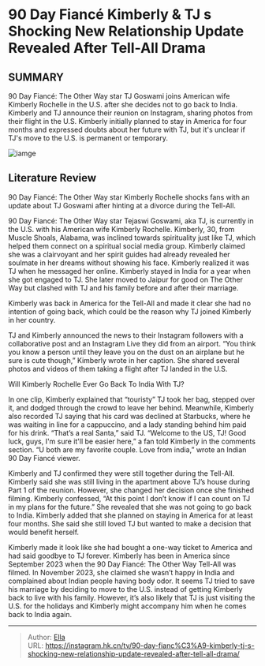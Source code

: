# 90 Day Fiancé Kimberly &amp; TJ s Shocking New Relationship Update Revealed After Tell-All Drama


## SUMMARY 



  90 Day Fiancé: The Other Way star TJ Goswami joins American wife Kimberly Rochelle in the U.S. after she decides not to go back to India.   Kimberly and TJ announce their reunion on Instagram, sharing photos from their flight in the U.S.   Kimberly initially planned to stay in America for four months and expressed doubts about her future with TJ, but it&#39;s unclear if TJ&#39;s move to the U.S. is permanent or temporary.  

![iamge](https://static1.srcdn.com/wordpress/wp-content/uploads/2023/12/90-day-fianc-_-kimberly-tj-s-shocking-new-relationship-update-revealed-after-tell-all-drama.jpg)

## Literature Review
90 Day Fiancé: The Other Way star Kimberly Rochelle shocks fans with an update about TJ Goswami after hinting at a divorce during the Tell-All.




90 Day Fiancé: The Other Way star Tejaswi Goswami, aka TJ, is currently in the U.S. with his American wife Kimberly Rochelle. Kimberly, 30, from Muscle Shoals, Alabama, was inclined towards spirituality just like TJ, which helped them connect on a spiritual social media group. Kimberly claimed she was a clairvoyant and her spirit guides had already revealed her soulmate in her dreams without showing his face. Kimberly realized it was TJ when he messaged her online. Kimberly stayed in India for a year when she got engaged to TJ. She later moved to Jaipur for good on The Other Way but clashed with TJ and his family before and after their marriage.




Kimberly was back in America for the Tell-All and made it clear she had no intention of going back, which could be the reason why TJ joined Kimberly in her country.


 

TJ and Kimberly announced the news to their Instagram followers with a collaborative post and an Instagram Live they did from an airport. “You think you know a person until they leave you on the dust on an airplane but he sure is cute though,” Kimberly wrote in her caption. She shared several photos and videos of them taking a flight after TJ landed in the U.S.


 Will Kimberly Rochelle Ever Go Back To India With TJ? 
          




In one clip, Kimberly explained that “touristy” TJ took her bag, stepped over it, and dodged through the crowd to leave her behind. Meanwhile, Kimberly also recorded TJ saying that his card was declined at Starbucks, where he was waiting in line for a cappuccino, and a lady standing behind him paid for his drink. “That’s a real Santa,” said TJ. “Welcome to the US, TJ! Good luck, guys, I&#39;m sure it&#39;ll be easier here,” a fan told Kimberly in the comments section. “U both are my favorite couple. Love from india,” wrote an Indian 90 Day Fiancé viewer.

    

Kimberly and TJ confirmed they were still together during the Tell-All. Kimberly said she was still living in the apartment above TJ’s house during Part 1 of the reunion. However, she changed her decision once she finished filming. Kimberly confessed, “At this point I don’t know if I can count on TJ in my plans for the future.” She revealed that she was not going to go back to India. Kimberly added that she planned on staying in America for at least four months. She said she still loved TJ but wanted to make a decision that would benefit herself.




Kimberly made it look like she had bought a one-way ticket to America and had said goodbye to TJ forever. Kimberly has been in America since September 2023 when the 90 Day Fiancé: The Other Way Tell-All was filmed. In November 2023, she claimed she wasn’t happy in India and complained about Indian people having body odor. It seems TJ tried to save his marriage by deciding to move to the U.S. instead of getting Kimberly back to live with his family. However, it’s also likely that TJ is just visiting the U.S. for the holidays and Kimberly might accompany him when he comes back to India again.



---

> Author: [Ella](https://instagram.hk.cn/)  
> URL: https://instagram.hk.cn/tv/90-day-fianc%C3%A9-kimberly-tj-s-shocking-new-relationship-update-revealed-after-tell-all-drama/  

